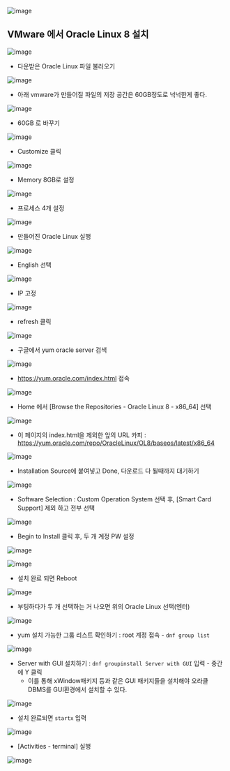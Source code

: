 ![image](https://user-images.githubusercontent.com/77392444/117552030-028e8b80-b084-11eb-93ac-5abcafedaca2.png)



## VMware 에서 Oracle Linux 8 설치

![image](https://user-images.githubusercontent.com/77392444/117552061-4386a000-b084-11eb-952a-c8baa5dbeee9.png)


- 다운받은 Oracle Linux 파일 불러오기

![image](https://user-images.githubusercontent.com/77392444/117552071-513c2580-b084-11eb-9fa5-14085e99b8fe.png)

- 아래 vmware가 만들어질 파일의 저장 공간은 60GB정도로 넉넉한게 좋다.

![image](https://user-images.githubusercontent.com/77392444/117552134-a24c1980-b084-11eb-8c00-921da85cce4c.png)


- 60GB 로 바꾸기

![image](https://user-images.githubusercontent.com/77392444/117552198-eb03d280-b084-11eb-86ff-3424601f4ad1.png)


- Customize 클릭

![image](https://user-images.githubusercontent.com/77392444/117552229-0c64be80-b085-11eb-88cf-887799c91175.png)


- Memory 8GB로 설정

![image](https://user-images.githubusercontent.com/77392444/117552252-27373300-b085-11eb-878a-d6cb8f01d3b2.png)

- 프로세스 4개 설정

![image](https://user-images.githubusercontent.com/77392444/117552311-78472700-b085-11eb-9385-6579e4e61417.png)

- 만들어진 Oracle Linux 실행

![image](https://user-images.githubusercontent.com/77392444/117552323-93b23200-b085-11eb-9caa-2d00d45bf4a6.png)

- English 선택 

![image](https://user-images.githubusercontent.com/77392444/117552466-716ce400-b086-11eb-9865-c4e8d099dfba.png)

- IP 고정

![image](https://user-images.githubusercontent.com/77392444/117552608-754d3600-b087-11eb-9d0e-b69208b3db61.png)

- refresh 클릭

![image](https://user-images.githubusercontent.com/77392444/117552666-c52bfd00-b087-11eb-87a7-78938cad624a.png)


- 구글에서 yum oracle server 검색

![image](https://user-images.githubusercontent.com/77392444/117552687-f1477e00-b087-11eb-9080-bd010743fd95.png)


- https://yum.oracle.com/index.html 접속

![image](https://user-images.githubusercontent.com/77392444/117552734-42577200-b088-11eb-807e-0b7cffc171f7.png)


- Home 에서 [Browse the Repositories - Oracle Linux 8 - x86_64] 선택

![image](https://user-images.githubusercontent.com/77392444/117552794-906c7580-b088-11eb-9d56-9b172c089d4b.png)



- 이 페이지의 index.html을 제외한 앞의 URL 카피 : https://yum.oracle.com/repo/OracleLinux/OL8/baseos/latest/x86_64


![image](https://user-images.githubusercontent.com/77392444/117552815-ab3eea00-b088-11eb-9750-07e9d9184db0.png)


- Installation Source에 붙여넣고 Done, 다운로드 다 될때까지 대기하기

![image](https://user-images.githubusercontent.com/77392444/117552876-02dd5580-b089-11eb-9696-799ad7010c87.png)

- Software Selection : Custom Operation System 선택 후, [Smart Card Support] 제외 하고 전부 선택

![image](https://user-images.githubusercontent.com/77392444/117553652-bfd1b100-b08d-11eb-8b2a-01dc4007317d.png)


- Begin to Install 클릭 후, 두 개 계정 PW 설정

![image](https://user-images.githubusercontent.com/77392444/117553041-176e1d80-b08a-11eb-841b-8f3f8b041f67.png)


![image](https://user-images.githubusercontent.com/77392444/117553016-f86f8b80-b089-11eb-811c-a7a424a856c5.png)



- 설치 완료 되면 Reboot

![image](https://user-images.githubusercontent.com/77392444/117553195-ff4ace00-b08a-11eb-9c20-7e23972946b8.png)


- 부팅하다가 두 개 선택하는 거 나오면 위의 Oracle Linux 선택(엔터)

![image](https://user-images.githubusercontent.com/77392444/117553402-6ae16b00-b08c-11eb-978d-34aab298341d.png)


- yum 설치 가능한 그룹 리스트 확인하기 : root 계정 접속 - `dnf group list`

![image](https://user-images.githubusercontent.com/77392444/117553228-30c39980-b08b-11eb-8659-9ad1d96a699f.png)


-  Server with GUI 설치하기 : `dnf groupinstall Server with GUI` 입력 - 중간에 Y 클릭
    - 이를 통해 xWindow패키지 등과 같은 GUI 패키지들을 설치해야 오라클 DBMS를 GUI환경에서 설치할 수 있다. 

![image](https://user-images.githubusercontent.com/77392444/117553329-de36ad00-b08b-11eb-960b-ac08e1a49562.png)


- 설치 완료되면 `startx` 입력

![image](https://user-images.githubusercontent.com/77392444/117553283-9b74d500-b08b-11eb-8be3-23232b2b7ff6.png)

- [Activities - terminal] 실행

![image](https://user-images.githubusercontent.com/77392444/117553678-e1329d00-b08d-11eb-99aa-a6bdf72ed2f3.png)
